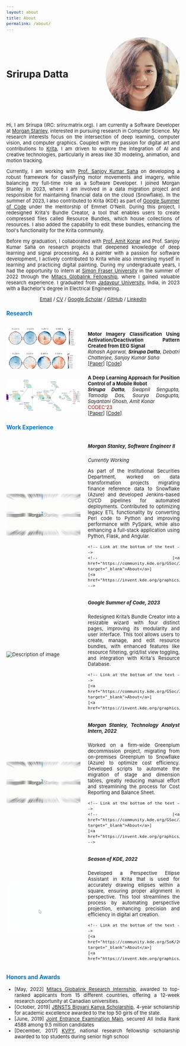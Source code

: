 ```yaml
---
layout: about
title: About
permalink: /about/
---
```


<div style="display: flex; align-items: center; justify-content: space-between;">
  <h1 style="margin: 0;">Srirupa Datta</h1>
  <img id="profileImage" src="/assets/dp.jpeg" alt="Srirupa Datta" style="width: 200px; height: 200px; border-radius: 50%;">
</div>
<br>

<script>
  var images = ['/assets/dp.jpeg', '/assets/draw.png']; // Paths to the two images
  var currentIndex = 0;

  function toggleImage() {
    currentIndex = (currentIndex + 1) % images.length; // Toggle between 0 and 1
    document.getElementById('profileImage').src = images[currentIndex];
  }

  setInterval(toggleImage, 5000); // Change image every 5 seconds
</script>

<style>body {text-align: justify; font-size: 13px;}</style>


Hi, I am Srirupa (IRC: sriru:matrix.org). I am currently a Software Developer at [Morgan Stanley](https://www.morganstanley.com/), interested in pursuing research in Computer Science. My research interests focus on the intersection of deep learning, computer vision, and computer graphics. Coupled with my passion for digital art and contributions to [Krita](https://krita.org/en/), I am driven to explore the integration of AI and creative technologies, particularly in areas like 3D modeling, animation, and motion tracking.

Currently, I am working with [Prof. Sanjoy Kumar Saha](https://scholar.google.co.in/citations?user=X3Cu3hYAAAAJ&hl=en) on developing a robust framework for classifying motor movements and imagery, while balancing my full-time role as a Software Developer. I joined Morgan Stanley in 2023, where I am involved in a data migration project and responsible for maintaining financial data on the cloud (Snowflake). In the summer of 2023, I also contributed to Krita (KDE) as part of [Google Summer of Code](https://summerofcode.withgoogle.com/archive/2023/projects/SB6pWpuy) under the mentorship of Emmet O'Neill. During this project, I redesigned Krita's Bundle Creator, a tool that enables users to create compressed files called Resource Bundles, which house collections of resources. I also added the capability to edit these bundles, enhancing the tool's functionality for the Krita community.

Before my graduation, I collaborated with [Prof. Amit Konar](https://scholar.google.co.in/citations?user=s1F23CAAAAAJ&hl=en) and Prof. Sanjoy Kumar Saha on research projects that deepened knowledge of deep learning and signal processing. As a painter with a passion for software development, I actively contributed to Krita while also immersing myself in learning and practicing digital painting. During my undergraduate years, I had the opportunity to intern at [Simon Fraser University](https://www.sfu.ca/) in the summer of 2022 through the [Mitacs Globalink Fellowship](https://www.mitacs.ca/our-programs/globalink-research-internship-students/), where I gained valuable research experience. I graduated from [Jadavpur University](https://jadavpuruniversity.in/), India, in 2023 with a Bachelor's degree in Electrical Engineering.

<p style="text-align: center;">  
<a href="mailto:srirupa.sps@gmail.com">Email</a>  /  
<a href="https://drive.google.com/file/d/1Vs1ARMm-Q5m9TeAnWasNLkoTX3CtFJaz/view?usp=sharing">CV</a>  /  
<a href="https://scholar.google.com/citations?hl=en&user=UV_Jyr0AAAAJ">Google Scholar</a>  /  
<a href="https://www.github.com/srirupa19">GitHub</a>  /  
<a href="https://www.linkedin.com/in/srirupa-datta/">LinkedIn</a>  
</p>


<h3 style="color: #0074D9;">Research</h3>

<br>
<div style="display: flex; align-items: center;flex-wrap: wrap;">
  <!-- Image or Animation on the left -->
  <img src="/assets/SKS.gif" alt="Description of image" style="max-width: 100%; width: 200px; height: auto; margin-right: 20px;">
  
  <!-- Text on the right -->
  <div style="flex: 1; min-width: 200px;">
    <b>Motor Imagery Classification Using Activation/Deactivation Pattern Created from EEG Signal</b>
    <br>
    <i>Rahash Agarwal, <b>Srirupa Datta</b>, Debatri Chatterjee, Sanjoy Kumar Saha</i>
    <br>
    <!-- Link at the bottom of the text -->
    [<a href="https://drive.google.com/file/d/17O2kqI7DtxLB-XtFqaH6o4vpqYGXkivS/view?usp=sharing" target="_blank">Paper</a>] 
    [<a href="https://colab.research.google.com/drive/1kjnx0TdhqyVCMbuT2QW5HwbmW7gUPguR?usp=sharing">Code</a>]  
    
  </div>
</div>
<br>

<div style="display: flex; align-items: center; flex-wrap: wrap;">
  <!-- Image or Animation on the left -->
  <img src="/assets/AK1.gif" alt="Description of image" style="max-width: 100%; width: 200px; height: auto; margin-right: 20px;">

  <!-- Text on the right -->
  <div style="flex: 1; min-width: 200px;">
    <b>A Deep Learning Approach for Position Control of a Mobile Robot</b>
    <br>
    <i><b>Srirupa Datta</b>, Swapnil Sengupta, Tamodip Das, Sourya Dasgupta, Sayantani Ghosh, Amit Konar</i>
    <br>
    <span style="color: rgb(178, 4, 4);">CODEC'23</span>
    <br>
    <!-- Link at the bottom of the text -->
    [<a href="https://ieeexplore.ieee.org/document/10466131">Paper</a>] 
    [<a href="https://github.com/srirupa19/EEG_Motor_Imagery">Code</a>]  
  </div>
</div>





<h3 style="color: #0074D9;">Work Experience</h3>


<div style="display: flex; align-items: center;flex-wrap: wrap;">
  <!-- Image or Animation on the left -->
  <img src="/assets/MS.gif" alt="Description of image" style="max-width: 100%; width: 200px; height: auto; margin-right: 20px;">
  
  <!-- Text on the right -->
  <div style="flex: 1; min-width: 200px;">
    <h5>Morgan Stanley, Software Engineer II</h5>
    <i>Currently Working</i>
    <p>As part of the Institutional Securities Department, worked on data transformation projects migrating finance reference data to Snowflake (Azure) and developed Jenkins-based CI/CD pipelines for automated deployments. Contributed to optimizing legacy ETL functionality by converting Perl code to Python and improving performance with PySpark, while also enhancing a full-stack application using Python, Flask, and Angular.</p>
    
    <!-- Link at the bottom of the text -->
    <!-- [<a href="https://community.kde.org/GSoc/2023/StatusReports/SrirupaDatta" target="_blank">About</a>] 
    [<a href="https://invent.kde.org/graphics/krita/-/merge_requests/1802">Code</a>]   -->
    
  </div>
</div>


<div style="display: flex; align-items: center;flex-wrap: wrap;">
  <!-- Image or Animation on the left -->
  <img src="/assets/bundle_editor.gif" alt="Description of image" style="max-width: 100%; width: 200px; height: auto; margin-right: 20px;">
  
  <!-- Text on the right -->
  <div style="flex: 1; min-width: 200px;">
    <h5>Google Summer of Code, 2023</h5>
    <p>Redesigned Krita’s Bundle Creator into a resizable wizard with four distinct pages, improving its modularity and user interface. This tool allows users to create, manage, and edit resource bundles, with enhanced features like resource filtering, grid/list view toggling, and integration with Krita's Resource Database.</p>
    
    <!-- Link at the bottom of the text -->
    [<a href="https://community.kde.org/GSoc/2023/StatusReports/SrirupaDatta" target="_blank">About</a>] 
    [<a href="https://invent.kde.org/graphics/krita/-/merge_requests/1802">Code</a>]  
    
  </div>
</div>

<div style="display: flex; align-items: center;flex-wrap: wrap;">
  <!-- Image or Animation on the left -->
  <img src="/assets/MS.gif" alt="Description of image" style="max-width: 100%; width: 200px; height: auto; margin-right: 20px;">
  
  <!-- Text on the right -->
  <div style="flex: 1; min-width: 200px;">
    <h5>Morgan Stanley, Technology Analyst Intern, 2022</h5>
    <p>Worked on a firm-wide Greenplum decommission project, migrating from on-premises Greenplum to Snowflake (Azure) to optimize cost efficiency. Developed scripts to automate the migration of stage and dimension tables, greatly reducing manual effort and streamlining the process for Cost Reporting and Balance Sheet.</p>
    
    <!-- Link at the bottom of the text -->
    <!-- [<a href="https://community.kde.org/GSoc/2023/StatusReports/SrirupaDatta" target="_blank">About</a>] 
    [<a href="https://invent.kde.org/graphics/krita/-/merge_requests/1802">Code</a>]   -->
    
  </div>
</div>


<div style="display: flex; align-items: center;flex-wrap: wrap;">
  <!-- Image or Animation on the left -->
  <img src="/assets/animation2.gif" alt="Description of image" style="max-width: 100%; width: 200px; height: auto; margin-right: 20px;">
  
  <!-- Text on the right -->
  <div style="flex: 1; min-width: 200px;">
    <h5>Season of KDE, 2022</h5>
    <p>Developed a Perspective Ellipse Assistant in Krita that is used for accurately drawing ellipses within a square, ensuring proper alignment in perspective. This tool streamlines the process by automating perspective projection, enhancing precision and efficiency in digital art creation.</p>
    
    <!-- Link at the bottom of the text -->
    [<a href="https://community.kde.org/SoK/2022/StatusReport/Srirupa_Datta" target="_blank">About</a>] 
    [<a href="https://invent.kde.org/graphics/krita/-/merge_requests/1343">Code</a>]  
    
  </div>
</div>

<h3 style="color: #0074D9;">Honors and Awards</h3>

- [May, 2022] [Mitacs Globalink Research Internship](https://www.mitacs.ca/our-programs/globalink-research-internship-students/), awarded to top-ranked applicants from 15 different countries, offering a 12-week research opportunity at Canadian universities.
- [October, 2019] [JBNSTS Bigyani Kanya Scholarship](https://jbnsts.ac.in/), 4-year scholarship for academic excellence awarded to the top 50 girls of the state.
- [June, 2019] [Joint Entrance Examination Main](https://jeemain.nta.nic.in/), secured All India Rank 4588 among 9.5 million
candidates
- [December, 2017] [KVPY](https://en.wikipedia.org/wiki/Kishore_Vaigyanik_Protsahan_Yojana), national research fellowship scholarship awarded to top students during senior high school




